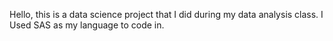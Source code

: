 Hello, this is a data science project that I did during my data analysis class. I Used SAS as my language to code in.

